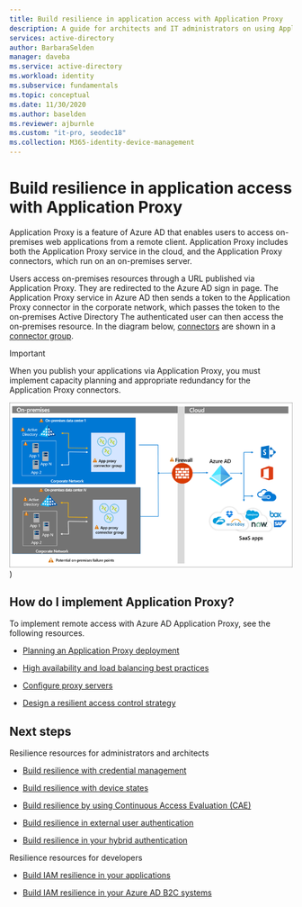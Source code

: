 ```yaml
---
title: Build resilience in application access with Application Proxy
description: A guide for architects and IT administrators on using Application Proxy for resilient access to on-premises applications
services: active-directory
author: BarbaraSelden
manager: daveba
ms.service: active-directory
ms.workload: identity
ms.subservice: fundamentals
ms.topic: conceptual
ms.date: 11/30/2020
ms.author: baselden
ms.reviewer: ajburnle
ms.custom: "it-pro, seodec18"
ms.collection: M365-identity-device-management
---
```


# Build resilience in application access with Application Proxy

Application Proxy is a feature of Azure AD that enables users to access on-premises web applications from a remote client. Application Proxy includes both the Application Proxy service in the cloud, and the Application Proxy connectors, which run on an on-premises server. 

Users access on-premises resources through a URL published via Application Proxy. They are redirected to the Azure AD sign in page. The Application Proxy service in Azure AD then sends a token to the Application Proxy connector in the corporate network, which passes the token to the on-premises Active Directory The authenticated user can then access the on-premises resource. In the diagram below, [connectors](../manage-apps/application-proxy-connectors.md) are shown in a [connector group](../manage-apps/application-proxy-connector-groups.md).

> [!IMPORTANT]
> When you publish your applications via Application Proxy, you must implement capacity planning and appropriate redundancy for the Application Proxy connectors.

![Architecture diagram of Application y](./media/resilience-on-prem-access/admin-resilience-app-proxy.png))

 ## How do I implement Application Proxy?

To implement remote access with Azure AD Application Proxy, see the following resources.

* [Planning an Application Proxy deployment](../manage-apps/application-proxy-deployment-plan.md)

* [High availability and load balancing best practices](../manage-apps/application-proxy-high-availability-load-balancing.md)

* [Configure proxy servers](../manage-apps/application-proxy-configure-connectors-with-proxy-servers.md)

* [Design a resilient access control strategy](../authentication/concept-resilient-controls.md)

## Next steps
Resilience resources for administrators and architects
 
* [Build resilience with credential management](resilience-in-credentials.md)

* [Build resilience with device states](resilience-with-device-states.md)

* [Build resilience by using Continuous Access Evaluation (CAE)](resilience-with-cae.md)

* [Build resilience in external user authentication](resilience-b2c-authentication.md)

* [Build resilience in your hybrid authentication](resilience-in-hybrid.md)

Resilience resources for developers

* [Build IAM resilience in your applications](https://aka.ms/azureadresilience/developer)

* [Build IAM resilience in your Azure AD B2C systems](resilience-b2c.md)
